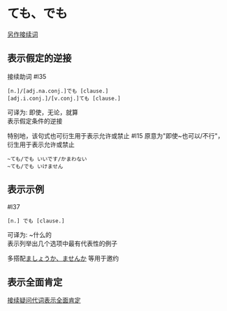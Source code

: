 # ても、でも

[另作接续词](../9.sentence_pattern/でも.md)
## 表示假定的逆接  
 接续助词
 #l35
 
```nihongo
[n.]/[adj.na.conj.]でも [clause.]
[adj.i.conj.]/[v.conj.]ても [clause.]
```

可译为: 即使，无论，就算  
表示假定条件的逆接  

特别地，该句式也可衍生用于表示允许或禁止  #l15
原意为"即使~也可以/不行"，衍生用于表示允许或禁止

```nihongo
~ても/でも いいです/かまわない
~ても/でも いけません
```

## 表示示例
 #l37
 
```nihongo
[n.] でも [clause.]
```
可译为: ~什么的  
表示列举出几个选项中最有代表性的例子  

多搭配[ましょうか、ませんか](../9.sentence_pattern/ましょうか、ませんか.md) 等用于邀约  
## 表示全面肯定

[接续疑问代词表示全面肯定](../8.cmm_expr/疑问代词.md#全面肯定)